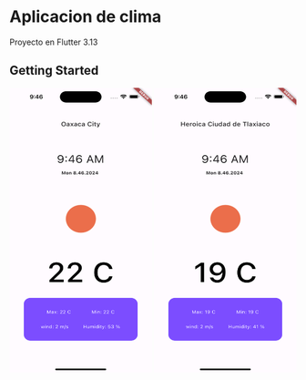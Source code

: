 # Aplicacion de clima

Proyecto en Flutter 3.13

## Getting Started




<a href="" target="_blank"> <img src="https://github.com/IsraelMerlyn/clima_/blob/main/screenshot/oaxaca.png" width="250" height="500"/></a>
<a href="" target="_blank"> <img src="https://github.com/IsraelMerlyn/clima_/blob/main/screenshot/tlaxiaco.png" width="250" height="500"/></a>
